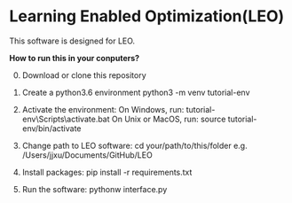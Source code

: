 # Learning Enabled Optimization(LEO)
This software is designed for LEO. 

**How to run this in your conputers?**

0. Download or clone this repository

1. Create a  python3.6 environment
python3 -m venv tutorial-env

2. Activate the environment:
On Windows, run:
tutorial-env\Scripts\activate.bat
On Unix or MacOS, run:
source tutorial-env/bin/activate

3. Change path to LEO software: 
cd your/path/to/this/folder
e.g. /Users/jjxu/Documents/GitHub/LEO


4. Install packages:
pip install -r requirements.txt

5. Run the software:
pythonw interface.py
